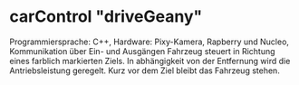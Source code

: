 # carControl "driveGeany"
Programmiersprache: C++, 
Hardware: Pixy-Kamera, Rapberry und Nucleo, 
Kommunikation über Ein- und Ausgängen Fahrzeug steuert in Richtung eines farblich markierten Ziels.
In abhängigkeit von der Entfernung wird die Antriebsleistung geregelt. Kurz vor dem Ziel bleibt das Fahrzeug stehen.
